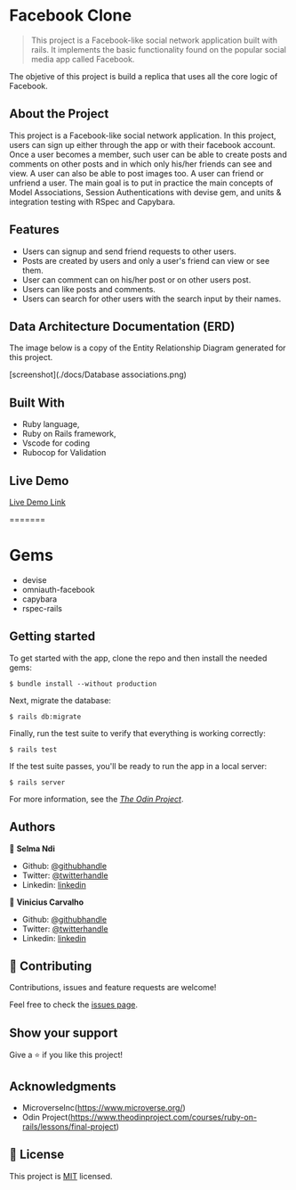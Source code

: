 
# Facebook Clone

>  This project is a Facebook-like social network application built with rails. It implements the basic functionality found on the popular social media app called Facebook.
<!-- ![screenshot](./docs/image.png) -->

The objetive of this project is build a replica that uses all the core logic of Facebook.

## About the Project

This project is a Facebook-like social network application. In this project, users can sign up either through the app or with their facebook account. Once a user becomes a member, such user can be able to create posts and comments on other posts and in which only his/her friends can see and view. A user can also be able to post images too. A user can friend or unfriend a user. The main goal is to put in practice the main concepts of Model Associations, Session Authentications with devise gem, and units & integration testing with RSpec and Capybara.

## Features

- Users can signup and send friend requests to other users.
- Posts are created by users and only a user's friend can view or see them.
- User can comment can on his/her post or on other users post.
- Users can like posts and comments.
- Users can search for other users with the search input by their names.

## Data Architecture Documentation (ERD)

The image below is a copy of the Entity Relationship Diagram generated for this project.

[screenshot](./docs/Database associations.png)

## Built With

- Ruby language,
- Ruby on Rails framework,
- Vscode for coding
- Rubocop for Validation

## Live Demo

[Live Demo Link](https://afternoon-mesa-55417.herokuapp.com)

=======

# Gems
- devise
- omniauth-facebook
- capybara
- rspec-rails

## Getting started

To get started with the app, clone the repo and then install the needed gems:

```
$ bundle install --without production
```

Next, migrate the database:

```
$ rails db:migrate
```

Finally, run the test suite to verify that everything is working correctly:

```
$ rails test
```

If the test suite passes, you'll be ready to run the app in a local server:

```
$ rails server
```

For more information, see the
[*The Odin Project*](https://www.theodinproject.com/courses/ruby-on-rails/lessons/final-project).
## Authors

👤 **Selma Ndi**

- Github: [@githubhandle](https://github.com/Datagirlcmr)
- Twitter: [@twitterhandle](https://twitter.com/SelmaNdi)
- Linkedin: [linkedin](https://www.linkedin.com/in/selma-ndi-datagirl-imba-8976ab32/)

👤 **Vinicius Carvalho**

- Github: [@githubhandle](https://github.com/kazumaki)
- Twitter: [@twitterhandle](https://twitter.com/iKazumaki/)
- Linkedin: [linkedin](https://www.linkedin.com/in/vinicius-campos-carvalho-3526a1192/)

## 🤝 Contributing

Contributions, issues and feature requests are welcome!

Feel free to check the [issues page](https://github.com/Datagirlcmr/facebook-clone/issues).

## Show your support

Give a ⭐️ if you like this project!

## Acknowledgments

- MicroverseInc(https://www.microverse.org/)
- Odin Project(https://www.theodinproject.com/courses/ruby-on-rails/lessons/final-project)


## 📝 License

This project is [MIT](lic.url) licensed.
